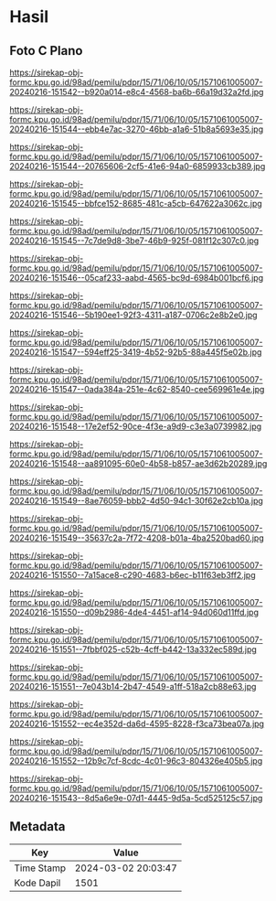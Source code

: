 # Hasil

## Foto C Plano

https://sirekap-obj-formc.kpu.go.id/98ad/pemilu/pdpr/15/71/06/10/05/1571061005007-20240216-151542--b920a014-e8c4-4568-ba6b-66a19d32a2fd.jpg

https://sirekap-obj-formc.kpu.go.id/98ad/pemilu/pdpr/15/71/06/10/05/1571061005007-20240216-151544--ebb4e7ac-3270-46bb-a1a6-51b8a5693e35.jpg

https://sirekap-obj-formc.kpu.go.id/98ad/pemilu/pdpr/15/71/06/10/05/1571061005007-20240216-151544--20765606-2cf5-41e6-94a0-6859933cb389.jpg

https://sirekap-obj-formc.kpu.go.id/98ad/pemilu/pdpr/15/71/06/10/05/1571061005007-20240216-151545--bbfce152-8685-481c-a5cb-647622a3062c.jpg

https://sirekap-obj-formc.kpu.go.id/98ad/pemilu/pdpr/15/71/06/10/05/1571061005007-20240216-151545--7c7de9d8-3be7-46b9-925f-081f12c307c0.jpg

https://sirekap-obj-formc.kpu.go.id/98ad/pemilu/pdpr/15/71/06/10/05/1571061005007-20240216-151546--05caf233-aabd-4565-bc9d-6984b001bcf6.jpg

https://sirekap-obj-formc.kpu.go.id/98ad/pemilu/pdpr/15/71/06/10/05/1571061005007-20240216-151546--5b190ee1-92f3-4311-a187-0706c2e8b2e0.jpg

https://sirekap-obj-formc.kpu.go.id/98ad/pemilu/pdpr/15/71/06/10/05/1571061005007-20240216-151547--594eff25-3419-4b52-92b5-88a445f5e02b.jpg

https://sirekap-obj-formc.kpu.go.id/98ad/pemilu/pdpr/15/71/06/10/05/1571061005007-20240216-151547--0ada384a-251e-4c62-8540-cee569961e4e.jpg

https://sirekap-obj-formc.kpu.go.id/98ad/pemilu/pdpr/15/71/06/10/05/1571061005007-20240216-151548--17e2ef52-90ce-4f3e-a9d9-c3e3a0739982.jpg

https://sirekap-obj-formc.kpu.go.id/98ad/pemilu/pdpr/15/71/06/10/05/1571061005007-20240216-151548--aa891095-60e0-4b58-b857-ae3d62b20289.jpg

https://sirekap-obj-formc.kpu.go.id/98ad/pemilu/pdpr/15/71/06/10/05/1571061005007-20240216-151549--8ae76059-bbb2-4d50-94c1-30f62e2cb10a.jpg

https://sirekap-obj-formc.kpu.go.id/98ad/pemilu/pdpr/15/71/06/10/05/1571061005007-20240216-151549--35637c2a-7f72-4208-b01a-4ba2520bad60.jpg

https://sirekap-obj-formc.kpu.go.id/98ad/pemilu/pdpr/15/71/06/10/05/1571061005007-20240216-151550--7a15ace8-c290-4683-b6ec-b11f63eb3ff2.jpg

https://sirekap-obj-formc.kpu.go.id/98ad/pemilu/pdpr/15/71/06/10/05/1571061005007-20240216-151550--d09b2986-4de4-4451-af14-94d060d11ffd.jpg

https://sirekap-obj-formc.kpu.go.id/98ad/pemilu/pdpr/15/71/06/10/05/1571061005007-20240216-151551--7fbbf025-c52b-4cff-b442-13a332ec589d.jpg

https://sirekap-obj-formc.kpu.go.id/98ad/pemilu/pdpr/15/71/06/10/05/1571061005007-20240216-151551--7e043b14-2b47-4549-a1ff-518a2cb88e63.jpg

https://sirekap-obj-formc.kpu.go.id/98ad/pemilu/pdpr/15/71/06/10/05/1571061005007-20240216-151552--ec4e352d-da6d-4595-8228-f3ca73bea07a.jpg

https://sirekap-obj-formc.kpu.go.id/98ad/pemilu/pdpr/15/71/06/10/05/1571061005007-20240216-151552--12b9c7cf-8cdc-4c01-96c3-804326e405b5.jpg

https://sirekap-obj-formc.kpu.go.id/98ad/pemilu/pdpr/15/71/06/10/05/1571061005007-20240216-151543--8d5a6e9e-07d1-4445-9d5a-5cd525125c57.jpg


## Metadata

| Key        | Value               |
| ---------- | ------------------- |
| Time Stamp | 2024-03-02 20:03:47 |
| Kode Dapil | 1501                |



